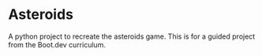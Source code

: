 # Asteroids
A python project to recreate the asteroids game. This is for a guided project from the Boot.dev curriculum.
